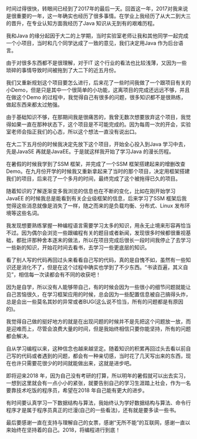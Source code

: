 时间过得很快，转眼间已经到了2017年的最后一天。回首这一年，2017对我来说是很重要的一年，这一年确实也经历了很多事情。在学业上我经历了从大二到大三的晋升，在专业认知方面我经历了Java 知识从无到有的艰难历程。

我和Java 的缘分起因于大二的上学期，当时实验室老师让我和其他同学一起完成一个小项目，当时和几个同学达成了一致的意见，我们决定用Java 作为后台语言。

由于对很多东西都不是很理解，对于IT 这个行业的看法也比较浅薄，又因为一些琐碎的事情导致时间被拖到了大二下的近五月份。

我们又重新规划这个项目要怎么进行，后来花了一些时间我做了一个跟项目有关的小Demo，但是只是其中一个很简单的小功能，这离项目的完成还远远不够，并且在做这个Demo 的过程中，我觉得自己有很多的问题，很多知识都不是很熟练，做起东西来都太过勉强。

由于基础知识不够，在那期间我是很痛苦的，我曾无数次想要放弃这个项目，我觉得如果一直在那种状态下，这个项目是不可能完成的。因为每周一次的开会，实验室老师会指正我们的心态，所以这个想法一直没有说出口。

在大二下五月份的时候我决定先放下这个项目，开始全心投入到Java 学习中去，先是JavaSE 再就是JavaEE。于是就这样我开始了学习Java 的漫长历程。

在暑假的时候我学到了SSM 框架，并完成了一个SSM 框架搭建起来的增删改查Demo。在九月份开学的时候我又重新拿起来了当时的那个项目，决定用框架搭建我们的项目，后来花了一个多月的时间，最终完成了这个被拖得已久的项目。

随着知识的了解逐渐变多我浏览的信息也在不断的变化，比如在刚开始学习JavaEE 的时候我总是能看到有关企业级框架的信息，后来学习了SSM 框架后我觉得这些消息就像是消失了一样，随之而来的是负载均衡、分布式、Linux 发布环境等这些名词。

我发现想要熟练掌握一种编程语言需要学习太多的知识，用永无止境来形容再恰当不过。因为偶尔会浏览一些跟编程有关的题目或者新闻，发现很多时候都很重视基础，都批评那种舍本逐末的做法，所以在项目完成后很长一段时间我停止了去学习一些新的知识，开始花时间去看书，去学习一些更底层的知识。

看了别人写的代码再回过头来看看自己写的代码，真的是自愧不如，虽然有一些知识还是消化不了，但是在这个过程中确实也学到了不少东西。“书读百遍，其义自见”，相信每一次读都会有不同的收获吧！

因为是自学，所以没有人能够带自己，有的时候会因为一些很小的细节问题就能让自己苦恼很久，在学习框架应用的时候，总会因为一些配置信息被自己搞得头炸，总是会出一些莫名其妙的异常或者BUG(这么说不恰当，所有的问题都是有原因的)。

我觉得自己做的挺好地方的就是在出现问题的时候并不是先把这个问题放一放，而是迎难而上，尽管会浪费大量的时间，但是我始终相信只要你能坚持，所有的问题都会解决。

自从学习编程以来，这种信念也越来越坚定。随着知识的积累再回过头去看以前自己写的代码或者遇到的问题，都会有一种亲切感，当时花了几天写出来的东西，现在也许只需要花很少的时间就能做出来，这就是进步吧。

即将迎来2018 年，因为自己没有考研的打算，所以明年的暑假就可以出去实习，一想到这里就会有一点小小的紧张，就要告别自己的学习生涯踏上社会，作为一名要靠技术吃饭的程序员，希望在2018 年自己能有更大的进步。

有时间要认真学习一下数据结构与算法，我始终认为学好数据结构与算法、命令行程序才是属于程序员真正的烂漫(自己的一些看法)，还有就是要多读一些书。

最后要感谢一直在支持与理解自己的女票，感谢“无所不能”的互联网，感谢一直以来始终在坚持着的自己。2018，将编程进行到底！